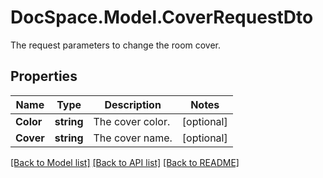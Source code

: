 # DocSpace.Model.CoverRequestDto
The request parameters to change the room cover.

## Properties

Name | Type | Description | Notes
------------ | ------------- | ------------- | -------------
**Color** | **string** | The cover color. | [optional] 
**Cover** | **string** | The cover name. | [optional] 

[[Back to Model list]](../README.md#documentation-for-models) [[Back to API list]](../README.md#documentation-for-api-endpoints) [[Back to README]](../README.md)

